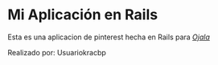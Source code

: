# Mi Aplicación en Rails

Esta es una aplicacion de pinterest hecha en Rails para
[*Ojala*](https://www.oja.la)

Realizado por: Usuariokracbp